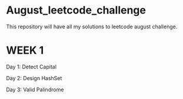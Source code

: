 # August_leetcode_challenge
This repository will have all my solutions to leetcode august challenge.

# WEEK 1

Day 1: Detect Capital

Day 2: Design HashSet

Day 3: Valid Palindrome


